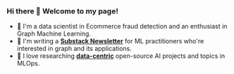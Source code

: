 ### Hi there 👋 Welcome to my page!

- 🤗 I'm a data scientist in Ecommerce fraud detection and an enthusiast in Graph Machine Learning. 
- 💬 I'm writing a [**Substack Newsletter**](https://sisilio.substack.com/) for ML practitioners who're interested in graph and its applications. 
- 📕 I love researching [**data-centric**](https://github.com/HazyResearch/data-centric-ai) open-source AI projects and topics in MLOps.

<!--
**zixi-liu/zixi-liu** is a ✨ _special_ ✨ repository because its `README.md` (this file) appears on your GitHub profile.

Here are some ideas to get you started:

- 🔭 I’m currently working on ...
- 🌱 I’m currently learning ...
- 👯 I’m looking to collaborate on ...
- 🤔 I’m looking for help with ...
- 💬 Ask me about ...
- 📫 How to reach me: ...
- 😄 Pronouns: ...
- ⚡ Fun fact: ...
-->
